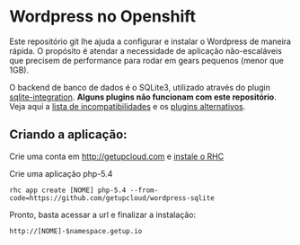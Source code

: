 Wordpress no Openshift
======================

Este repositório git lhe ajuda a configurar e instalar o Wordpress de maneira rápida.
O propósito é atendar a necessidade de aplicação não-escaláveis que precisem de performance
para rodar em gears pequenos (menor que 1GB).

O backend de banco de dados é o SQLite3, utilizado através do plugin [sqlite-integration](https://wordpress.org/plugins/sqlite-integration/).
**Alguns plugins não funcionam com este repositório**. Veja aqui a [lista de incompatibilidades](http://dogwood.skr.jp/wordpress/sqlite-integration/#index-plugin-compat) e os [plugins alternativos](http://dogwood.skr.jp/wordpress/sqlite-integration/#index-substitutions).

Criando a aplicação:
--------------------

Crie uma conta em http://getupcloud.com e [instale o RHC](https://getup.zendesk.com/entries/38781627)

Crie uma aplicação php-5.4

    rhc app create [NOME] php-5.4 --from-code=https://github.com/getupcloud/wordpress-sqlite

Pronto, basta acessar a url e finalizar a instalação:

    http://[NOME]-$namespace.getup.io
